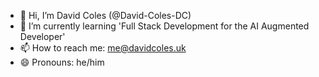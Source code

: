 - 👋 Hi, I’m David Coles (@David-Coles-DC)
- 🌱 I’m currently learning 'Full Stack Development for the AI Augmented Developer'
- 📫 How to reach me: me@davidcoles.uk
- 😄 Pronouns: he/him

<!---
David-Coles-DC/David-Coles-DC is a ✨ special ✨ repository because its `README.md` (this file) appears on your GitHub profile.
You can click the Preview link to take a look at your changes.
--->
